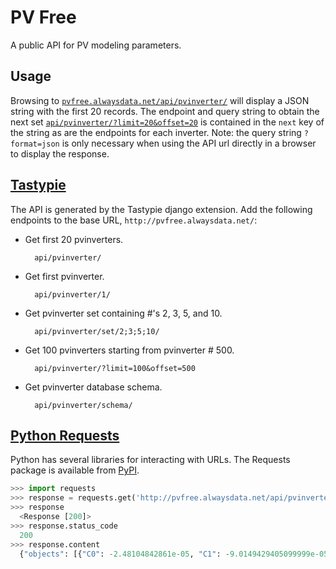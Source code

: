 PV Free
=======
A public API for PV modeling parameters.

Usage
-----
Browsing to
[`pvfree.alwaysdata.net/api/pvinverter/`](pvfree.alwaysdata.net/api/pvinverter/?format=json)
will display a JSON string with the first 20 records. The endpoint and query
string to obtain the next set
[`api/pvinverter/?limit=20&offset=20`](http://pvfree.alwaysdata.net/api/pvinverter/?format=json&limit=20&offset=20)
is contained in the `next` key of the string as are the endpoints for each
inverter. Note: the query string `?format=json` is only necessary when using the API url directly in a browser to display the response.

[Tastypie](https://django-tastypie.readthedocs.org/en/latest/)
--------------------------------------------------------------
The API is generated by the Tastypie django extension. Add the following endpoints to the base URL, `http://pvfree.alwaysdata.net/`:

* Get first 20 pvinverters.

        api/pvinverter/

* Get first pvinverter.

        api/pvinverter/1/

* Get pvinverter set containing #'s 2, 3, 5, and 10.

        api/pvinverter/set/2;3;5;10/

* Get 100 pvinverters starting from pvinverter # 500.

        api/pvinverter/?limit=100&offset=500

* Get pvinverter database schema.

        api/pvinverter/schema/

[Python Requests](http://docs.python-requests.org/en/latest/)
-------------------------------------------------------------
Python has several libraries for interacting with URLs. The Requests package is available from [PyPI](https://pypi.python.org/pypi/requests).

```python
>>> import requests
>>> response = requests.get('http://pvfree.alwaysdata.net/api/pvinverter/set/1;3;5/')
>>> response
  <Response [200]>
>>> response.status_code
  200
>>> response.content
  {"objects": [{"C0": -2.48104842861e-05, "C1": -9.0149429405099999e-05, "C2": 0.00066889632690700005, "C3": -0.018880466688599998, "Idcmax": 10.0, "MPPT_hi": 50.0, "MPPT_low": 20.0, "Paco": 250.0, "Pdco": 259.52205054799998, "Pnt": 0.02, "Pso": 1.7716142241299999, "Sandia_ID": 1399, "Tamb_low": -40.0, "Tamb_max": 85.0, "Vaco": 208.0, "Vdcmax": 65.0, "Vdco": 40.242603174599999, "id": 1, "manufacturer": "ABB", "name": "MICRO-0.25-I-OUTD-US-208", "numberMPPTChannels": 1, "resource_uri": "/api/pvinverter/1/", "source": "CEC", "vintage": "2014-01-01", "weight": 1.6499999999999999}, ...]}
```
